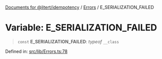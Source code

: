 [Documents for @litert/idempotency](../../index.md) / [Errors](../index.md) / E\_SERIALIZATION\_FAILED

# Variable: E\_SERIALIZATION\_FAILED

> `const` **E\_SERIALIZATION\_FAILED**: *typeof* `__class`

Defined in: [src/lib/Errors.ts:78](https://github.com/litert/idempotency.js/blob/master/src/lib/Errors.ts#L78)
